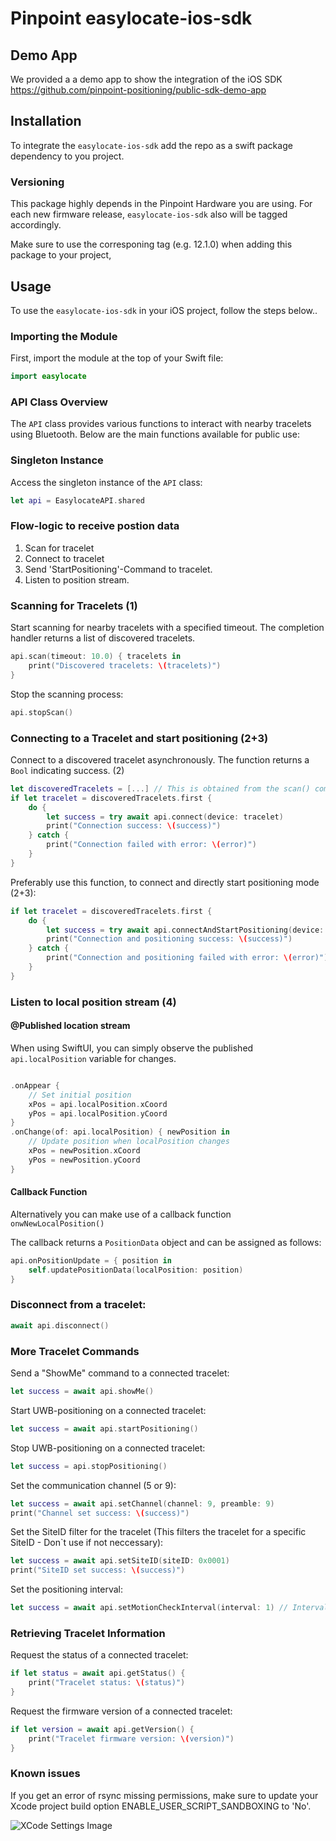 # Pinpoint easylocate-ios-sdk

## Demo App
We provided a a demo app to show the integration of the iOS SDK
https://github.com/pinpoint-positioning/public-sdk-demo-app


## Installation

To integrate the `easylocate-ios-sdk` add the repo as a swift package dependency to you project.

### Versioning
This package highly depends in the Pinpoint Hardware you are using. For each new firmware release, `easylocate-ios-sdk` also
will be tagged accordingly.

Make sure to use the corresponing tag (e.g. 12.1.0) when adding this package to your project,



## Usage

To use the `easylocate-ios-sdk`  in your iOS project, follow the steps below..

### Importing the Module

First, import the module at the top of your Swift file:

```swift
import easylocate
```

### API Class Overview

The `API` class provides various functions to interact with nearby tracelets using Bluetooth. Below are the main functions available for public use:

### Singleton Instance

Access the singleton instance of the `API` class:

```swift
let api = EasylocateAPI.shared
```

### Flow-logic to receive postion data

1. Scan for tracelet
2. Connect to tracelet
3. Send 'StartPositioning'-Command to tracelet.
4. Listen to position stream.


### Scanning for Tracelets (1)

Start scanning for nearby tracelets with a specified timeout. The completion handler returns a list of discovered tracelets.

```swift
api.scan(timeout: 10.0) { tracelets in
    print("Discovered tracelets: \(tracelets)")
}
```

Stop the scanning process:

```swift
api.stopScan()
```

### Connecting to a Tracelet and start positioning (2+3)

Connect to a discovered tracelet asynchronously. The function returns a `Bool` indicating success. (2)

```swift
let discoveredTracelets = [...] // This is obtained from the scan() completion handler
if let tracelet = discoveredTracelets.first {
    do {
        let success = try await api.connect(device: tracelet)
        print("Connection success: \(success)")
    } catch {
        print("Connection failed with error: \(error)")
    }
}
```

Preferably use this function, to connect and directly start positioning mode (2+3):

```swift
if let tracelet = discoveredTracelets.first {
    do {
        let success = try await api.connectAndStartPositioning(device: tracelet)
        print("Connection and positioning success: \(success)")
    } catch {
        print("Connection and positioning failed with error: \(error)")
    }
}
```



### Listen to local position stream (4)

#### @Published location stream

When using SwiftUI, you can simply observe the published `api.localPosition` variable for changes.

```swift

.onAppear {
    // Set initial position
    xPos = api.localPosition.xCoord
    yPos = api.localPosition.yCoord
}
.onChange(of: api.localPosition) { newPosition in
    // Update position when localPosition changes
    xPos = newPosition.xCoord
    yPos = newPosition.yCoord
}

```

#### Callback Function

Alternatively you can make use of a callback function `onwNewLocalPosition()`

The callback returns a `PositionData` object and can be assigned as follows:


```swift
api.onPositionUpdate = { position in
    self.updatePositionData(localPosition: position)
}
```



### Disconnect from a tracelet:

```swift
await api.disconnect()
```


### More Tracelet Commands

Send a "ShowMe" command to a connected tracelet:

```swift
let success = await api.showMe()
```

Start UWB-positioning on a connected tracelet:

```swift
let success = await api.startPositioning()
```

Stop UWB-positioning on a connected tracelet:

```swift
let success = api.stopPositioning()
```

Set the communication channel (5 or 9):

```swift
let success = await api.setChannel(channel: 9, preamble: 9)
print("Channel set success: \(success)")
```

Set the SiteID filter for the tracelet (This filters the tracelet for a specific SiteID - Don`t use if not neccessary):

```swift
let success = await api.setSiteID(siteID: 0x0001)
print("SiteID set success: \(success)")
```

Set the positioning interval:

```swift
let success = await api.setMotionCheckInterval(interval: 1) // Interval in n x 250ms, Default: 1 (update every 1 x 250ms)
```

### Retrieving Tracelet Information

Request the status of a connected tracelet:

```swift
if let status = await api.getStatus() {
    print("Tracelet status: \(status)")
}
```


Request the firmware version of a connected tracelet:

```swift
if let version = await api.getVersion() {
    print("Tracelet firmware version: \(version)")
}
```

### Known issues

If you get an error of rsync missing permissions, make sure to update your Xcode project build option ENABLE_USER_SCRIPT_SANDBOXING to 'No'.

![XCode Settings Image](https://i.stack.imgur.com/vqk8D.png)




